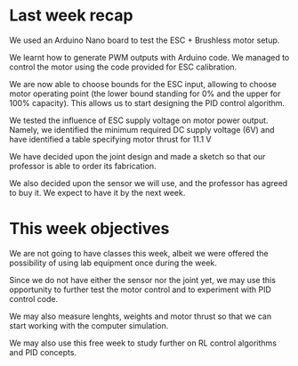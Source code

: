 # Last week recap

We used an Arduino Nano board to test the ESC + Brushless motor setup.

We learnt how to generate PWM outputs with Arduino code. We managed to control the motor using the code provided for ESC calibration. 

We are now able to choose bounds for the ESC input, allowing to choose motor operating point (the lower bound standing for 0% and the upper for 100% capacity). This allows us to start designing the PID control algorithm.

We tested the influence of ESC supply voltage on motor power output. Namely, we identified the minimum required DC supply voltage (6V) and have identified a table
specifying motor thrust for 11.1 V

We have decided upon the joint design and made a sketch so that our professor is able to order its fabrication.

We also decided upon the sensor we will use, and the professor has agreed to buy it. We expect to have it by the next week.

# This week objectives

We are not going to have classes this week, albeit we were offered the possibility of using lab equipment once during the week.

Since we do not have either the sensor nor the joint yet, we may use this opportunity to further test the motor control and to experiment with PID control code.

We may also measure lenghts, weights and motor thrust so that we can start working with the computer simulation.

We may also use this free week to study further on RL control algorithms and PID concepts.
